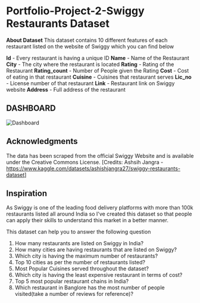 # Portfolio-Project-2-Swiggy Restaurants Dataset 

**About Dataset**
This dataset contains 10 different features of each restaurant listed on the website of Swiggy which you can find below

**Id** - Every restaurant is having a unique ID
**Name** - Name of the Restaurant
**City** - The city where the restaurant is located
**Rating** - Rating of the Restaurant
**Rating_count** - Number of People given the Rating
**Cost** - Cost of eating in that restaurant
**Cuisine** - Cuisines that restaurant serves
**Lic_no** - License number of that restaurant
**Link** - Restaurant link on Swiggy website
**Address** - Full address of the restaurant



## DASHBOARD

![Dashboard](https://github.com/AdarshJha5/Portfolio-Project-2-Swiggy/assets/153823115/95fb61ce-725b-426f-ba22-834ff1f9e2f1)

## Acknowledgments

The data has been scraped from the official Swiggy Website and is available under the Creative Commons License.
[Credits: Ashsih Jangra - https://www.kaggle.com/datasets/ashishjangra27/swiggy-restaurants-dataset]

## Inspiration

As Swiggy is one of the leading food delivery platforms with more than 100k restaurants listed all around India so I've created this dataset so that people can apply their skills to understand this market in a better manner.

This dataset can help you to answer the following question

1. How many restaurants are listed on Swiggy in India?
2. How many cities are having restaurants that are listed on Swiggy?
3. Which city is having the maximum number of restaurants?
4. Top 10 cities as per the number of restaurants listed?
5. Most Popular Cuisines served throughout the dataset?
6. Which city is having the least expensive restaurant in terms of cost?
7. Top 5 most popular restaurant chains in India?
8. Which restaurant in Banglore has the most number of people visited(take a number of reviews for reference)?
